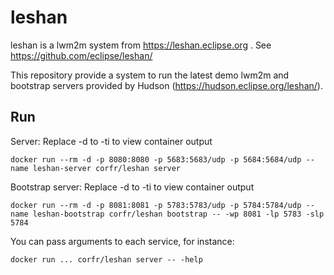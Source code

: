 leshan
======

leshan is a lwm2m system from https://leshan.eclipse.org .
See https://github.com/eclipse/leshan/

This repository provide a system to run the latest demo lwm2m and bootstrap servers provided by Hudson (https://hudson.eclipse.org/leshan/).

Run
---

Server:
Replace -d to -ti to view container output
```
docker run --rm -d -p 8080:8080 -p 5683:5683/udp -p 5684:5684/udp --name leshan-server corfr/leshan server
```

Bootstrap server:
Replace -d to -ti to view container output
```
docker run --rm -d -p 8081:8081 -p 5783:5783/udp -p 5784:5784/udp --name leshan-bootstrap corfr/leshan bootstrap -- -wp 8081 -lp 5783 -slp 5784
```

You can pass arguments to each service, for instance:
```
docker run ... corfr/leshan server -- -help
```
